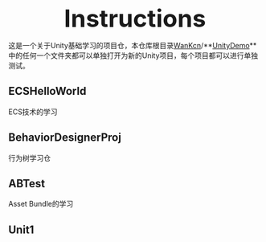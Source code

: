 <div align='center' ><font size='70'><b>Instructions</b></font></div>



这是一个关于Unity基础学习的项目仓，本仓库根目录[WanKcn](https://github.com/WanKcn)/**[UnityDemo](https://github.com/WanKcn/UnityDemo)**中的任何一个文件夹都可以单独打开为新的Unity项目，每个项目都可以进行单独测试。

## ECSHelloWorld

ECS技术的学习

## BehaviorDesignerProj

行为树学习仓

## ABTest

Asset Bundle的学习

## Unit1

